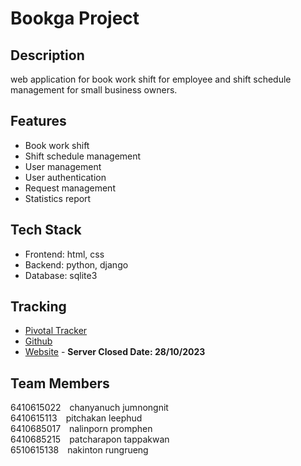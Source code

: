 # Bookga Project

## Description
web application for book work shift for employee and shift schedule management for small business owners.

## Features
- Book work shift
- Shift schedule management
- User management
- User authentication
- Request management
- Statistics report

## Tech Stack
- Frontend: html, css
- Backend: python, django
- Database: sqlite3

## Tracking
- [Pivotal Tracker](https://www.pivotaltracker.com/n/projects/2682188)
- [Github](https://github.com/CN331-bnnpp/bookga)
- [Website](http://bookga.partyteatime.in.th/) - **Server Closed Date: 28/10/2023**

## Team Members
6410615022&emsp;chanyanuch jumnongnit  <br>
6410615113&emsp;pitchakan leephud      <br>
6410685017&emsp;nalinporn promphen     <br>
6410685215&emsp;patcharapon tappakwan  <br>
6510615138&emsp;nakinton rungrueng     <br>
